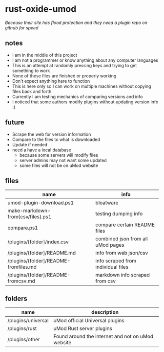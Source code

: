 
# rust-oxide-umod

*Because their site has flood protection and they need a plugin repo on github for speed*
## notes
* I am in the middle of this project
* I am not a programmer or know anything about  any computer languages
* This is an attempt at randomly pressing keys and trying to get something to work
* None of these files are finished or properly working
* Don't expect anything here to function
* This is here only so I can work on multiple machines without copying files back and forth
* Currently I am testing mechanics of comparing versions and info
* I noticed that some authors modify plugins without updating version info :(
## future
* Scrape the web for version information
* Compare to the files to what is downloaded
* Update if needed
* need a have a local database 
	* because some servers will modify files
	* server admins may not want some updated
	* some files will not be on uMod website

## files
| name| info  |
|--|--|
| umod-plugin-download.ps1 | bloatware
| make-markdown-from{csv/files}.ps1 | testing dumping info
| compare.ps1| compare certain README files
| /plugins/{folder]/index.csv | combined json from all uMod pages 
| /plugins/{folder]/README.md | info from web json/csv 
| /plugins/{folder]/README-fromfiles.md | info scraped from individual files 
| /plugins/{folder]/README-fromcsv.md | markdown info scraped from csv 

## folders
| name  | description  |
|--|--|
| /plugins/universal  | uMod official Universal plugins |
| /plugins/rust	| uMod Rust server plugins
| /plugins/other | Found around the internet and not on uMod website

